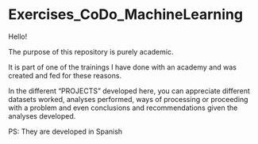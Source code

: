 # Exercises_CoDo_MachineLearning

Hello!

The purpose of this repository is purely academic.

It is part of one of the trainings I have done with an academy and was created and fed for these reasons.

In the different “PROJECTS” developed here, you can appreciate different datasets worked, analyses performed, ways of processing or proceeding with a problem and even conclusions and recommendations given the analyses developed.

PS: They are developed in Spanish
